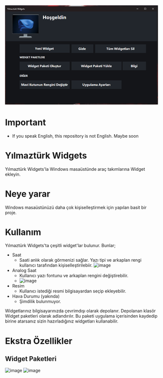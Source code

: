 ![image](https://github.com/YilmazturkSoftware/YilmazturkWidgets/blob/main/ywidgets.png)

# Important
* If you speak English, this repository is not English. Maybe soon

# Yılmaztürk Widgets
Yılmaztürk Widgets'la Windows masaüstünde araç takımlarına Widget ekleyin.

# Neye yarar
Windows masaüstünüzü daha çok kişiselleştirmek için yapılan basit bir proje. 

# Kullanım
Yılmaztürk Widgets'ta çeşitli widget'lar bulunur. Bunlar;
* Saat
  - Saati anlık olarak görmenizi sağlar. Yazı tipi ve arkaplan rengi kullanıcı tarafından kişiselleştirilebiir.
![image](https://i.hizliresim.com/gjn3bbz.png)
* Analog Saat
  - Kullanıcı yazı fontunu ve arkaplan rengini değiştirebilir.
  - ![image](https://i.hizliresim.com/tvimlsq.png)
* Resim
  - Kullanıcı istediği resmi bilgisayardan seçip ekleyebilir.
* Hava Durumu (yakında)
  - Şimdilik bulunmuyor.

Widgetlarınız bilgisayarınızda çevrimdışı olarak depolanır. Depolanan klasör Widget paketleri olarak adlandırılır. Bu paketi uygulama içerisinden kaydedip birine atarsanız sizin hazırladığınız widgetları kullanabilir.

# Ekstra Özellikler

## Widget Paketleri
![image](https://i.hizliresim.com/l8l83lg.png)
![image](https://i.hizliresim.com/cnl5j03.png)
